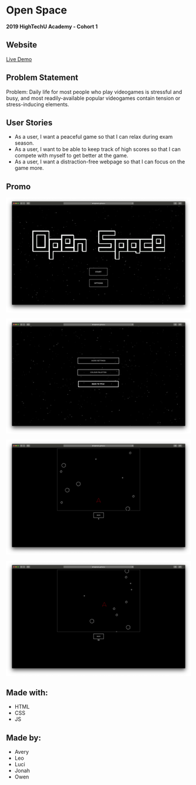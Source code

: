 # Open Space

**2019 HighTechU Academy - Cohort 1**

## Website

[Live Demo](https://hightechu.github.io/hightechu-academy-openspace/app)

## Problem Statement

Problem: Daily life for most people who play videogames is stressful and busy, and most readily-available popular videogames contain tension or stress-inducing elements.

## User Stories

* As a user, I want a peaceful game so that I can relax during exam season.
* As a user, I want to be able to keep track of high scores so that I can compete with myself to get better at the game.
* As a user, I want a distraction-free webpage so that I can focus on the game more.

## Promo

![Promo of Website](img/promo.png)

![Promo of Website](img/promo-1.png)

![Promo of Website](img/promo-2.png)

![Promo of Website](img/promo-3.png)

## Made with:

* HTML
* CSS
* JS

## Made by:

* Avery
* Leo
* Luci
* Jonah
* Owen
